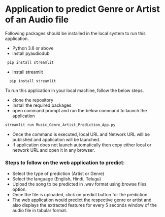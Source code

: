 # Application to predict Genre or Artist of an Audio file

Following packages should be installed in the local system to run this application.

- Python 3.6 or above
- install pyaudiodub
 ```python
  pip install streamlit
  ```
- install streamlit
```python
  pip install streamlit
```

To run this application in your local machine, follow the below steps.

- clone the repository
- Install the required packages
- open command prompt and run the below command to launch the application
```cmd
streamlit run Music_Genre_Artist_Prediction_App.py
```
- Once the command is executed, local URL and Network URL will be published and application will be launched.
- If application does not launch automatically then copy either local or network URL and open it in any browser.

### Steps to follow on the web application to predict:
- Select the type of prediction (Artist or Genre)
- Select the language (English, Hindi, Telugu)
- Upload the song to be predicted in .wav format using browse files option.
- Once the file is uploaded, click on predict button for the prediction.
- The web application would predict the respective genre or artist and also displays the extracted features for every 5 seconds window of the audio file in tabular format. 

